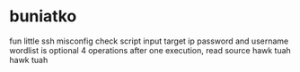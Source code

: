 # buniatko
fun little ssh misconfig check script
input target ip 
password and username wordlist is optional
4 operations after one execution, read source
hawk tuah hawk tuah 
